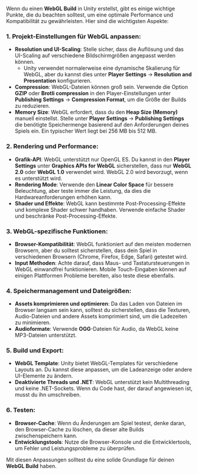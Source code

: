 Wenn du einen **WebGL Build** in Unity erstellst, gibt es einige wichtige Punkte, die du beachten solltest, um eine optimale Performance und Kompatibilität zu gewährleisten. Hier sind die wichtigsten Aspekte:

### 1. **Projekt-Einstellungen für WebGL anpassen:**
   - **Resolution und UI-Scaling**: Stelle sicher, dass die Auflösung und das UI-Scaling auf verschiedene Bildschirmgrößen angepasst werden können.
     - Unity verwendet normalerweise eine dynamische Skalierung für WebGL, aber du kannst dies unter **Player Settings** → **Resolution and Presentation** konfigurieren.
   - **Compression**: WebGL-Dateien können groß sein. Verwende die Option **GZIP** oder **Brotli compression** in den Player-Einstellungen unter **Publishing Settings** → **Compression Format**, um die Größe der Builds zu reduzieren.
   - **Memory Size**: WebGL erfordert, dass du den **Heap Size (Memory)** manuell einstellst. Stelle unter **Player Settings** → **Publishing Settings** die benötigte Speichermenge basierend auf den Anforderungen deines Spiels ein. Ein typischer Wert liegt bei 256 MB bis 512 MB.

### 2. **Rendering und Performance:**
   - **Grafik-API**: WebGL unterstützt nur OpenGL ES. Du kannst in den **Player Settings** unter **Graphics APIs for WebGL** sicherstellen, dass nur **WebGL 2.0** oder **WebGL 1.0** verwendet wird. WebGL 2.0 wird bevorzugt, wenn es unterstützt wird.
   - **Rendering Mode**: Verwende den **Linear Color Space** für bessere Beleuchtung, aber teste immer die Leistung, da dies die Hardwareanforderungen erhöhen kann.
   - **Shader und Effekte**: WebGL kann bestimmte Post-Processing-Effekte und komplexe Shader schwer handhaben. Verwende einfache Shader und beschränke Post-Processing-Effekte.

### 3. **WebGL-spezifische Funktionen:**
   - **Browser-Kompatibilität**: WebGL funktioniert auf den meisten modernen Browsern, aber du solltest sicherstellen, dass dein Spiel in verschiedenen Browsern (Chrome, Firefox, Edge, Safari) getestet wird.
   - **Input Methoden**: Achte darauf, dass Maus- und Tastatursteuerungen in WebGL einwandfrei funktionieren. Mobile Touch-Eingaben können auf einigen Plattformen Probleme bereiten, also teste diese ebenfalls.

### 4. **Speichermanagement und Dateigrößen:**
   - **Assets komprimieren und optimieren**: Da das Laden von Dateien im Browser langsam sein kann, solltest du sicherstellen, dass die Texturen, Audio-Dateien und andere Assets komprimiert sind, um die Ladezeiten zu minimieren.
   - **Audioformate**: Verwende **OGG**-Dateien für Audio, da WebGL keine MP3-Dateien unterstützt.

### 5. **Build und Export:**
   - **WebGL Template**: Unity bietet WebGL-Templates für verschiedene Layouts an. Du kannst diese anpassen, um die Ladeanzeige oder andere UI-Elemente zu ändern.
   - **Deaktivierte Threads und .NET**: WebGL unterstützt kein Multithreading und keine .NET-Sockets. Wenn du Code hast, der darauf angewiesen ist, musst du ihn umschreiben.

### 6. **Testen:**
   - **Browser-Cache**: Wenn du Änderungen am Spiel testest, denke daran, den Browser-Cache zu löschen, da dieser alte Builds zwischenspeichern kann.
   - **Entwicklungstools**: Nutze die Browser-Konsole und die Entwicklertools, um Fehler und Leistungsprobleme zu überprüfen.

Mit diesen Anpassungen solltest du eine solide Grundlage für deinen **WebGL Build** haben.

